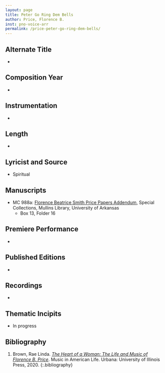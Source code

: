```yaml
---
layout: page
title: Peter Go Ring Dem Bells
author: Price, Florence B.
inst: pno-voice-arr
permalink: /price-peter-go-ring-dem-bells/
---
```


## Alternate Title
- 

## Composition Year
- 

## Instrumentation
- 

## Length
- 

## Lyricist and Source
- Spiritual

## Manuscripts
- MC 988a: <a href="https://uark.as.atlas-sys.com/repositories/2/resources/1522" target="_blank">Florence Beatrice Smith Price Papers Addendum</a>, Special Collections, Mullins Library, University of Arkansas
    * Box 13, Folder 16

## Premiere Performance
- 

## Published Editions
- 

## Recordings
- 

## Thematic Incipits
- In progress

## Bibliography
1. Brown, Rae Linda. <a href="https://www.worldcat.org/title/1122800180" target="_blank">*The Heart of a Woman: The Life and Music of Florence B. Price*</a>. Music in American Life. Urbana: University of Illinois Press, 2020.
{:.bibliography}
